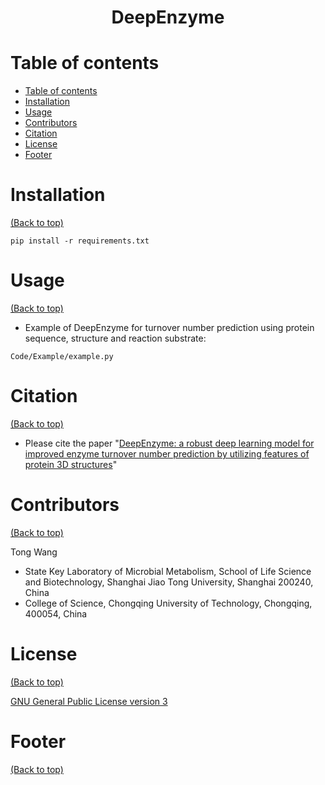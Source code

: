 <h1 align="center">DeepEnzyme</h1>

# Table of contents
- [Table of contents](#table-of-contents)
- [Installation](#installation)
- [Usage](#usage)
- [Contributors](#contributors)
- [Citation](#citation)
- [License](#license)
- [Footer](#footer)

# Installation

[(Back to top)](#table-of-contents)

```
pip install -r requirements.txt
```

# Usage

[(Back to top)](#table-of-contents)

- Example of DeepEnzyme for turnover number prediction using protein sequence, structure and reaction substrate:
```
Code/Example/example.py
```

# Citation

[(Back to top)](#table-of-contents)

- Please cite the paper "[DeepEnzyme: a robust deep learning model for improved enzyme turnover number prediction by utilizing features of protein 3D structures](https://www.biorxiv.org/content/10.1101/2023.12.09.570923v2)"

# Contributors

[(Back to top)](#table-of-contents)

Tong Wang
- State Key Laboratory of Microbial Metabolism, School of Life Science and Biotechnology, Shanghai Jiao Tong University, Shanghai 200240, China
- College of Science, Chongqing University of Technology, Chongqing, 400054, China


# License

[(Back to top)](#table-of-contents)

[GNU General Public License version 3](https://opensource.org/licenses/GPL-3.0)

# Footer

[(Back to top)](#table-of-contents)


